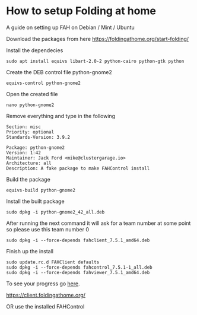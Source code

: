 # How to setup Folding at home
A guide on setting up FAH on Debian / Mint / Ubuntu

Download the packages from here https://foldingathome.org/start-folding/

Install the dependecies
```
sudo apt install equivs libart-2.0-2 python-cairo python-gtk python
```
Create the DEB control file python-gnome2
```
equivs-control python-gnome2
```
Open the created file
```
nano python-gnome2
```
Remove everything and type in the following
```
Section: misc
Priority: optional
Standards-Version: 3.9.2

Package: python-gnome2
Version: 1:42
Maintainer: Jack Ford <mike@clustergarage.io>
Architecture: all
Description: A fake package to make FAHControl install
```
Build the package
```
equivs-build python-gnome2
```
Install the built package
```
sudo dpkg -i python-gnome2_42_all.deb
```
After running the next command it will ask for a team number at some point so please use this team number 0
```
sudo dpkg -i --force-depends fahclient_7.5.1_amd64.deb
```
Finish up the install
```
sudo update.rc.d FAHClient defaults
sudo dpkg -i --force-depends fahcontrol_7.5.1-1_all.deb
sudo dpkg -i --force-depends fahviewer_7.5.1_amd64.deb
```
To see your progress go [here](https://client.foldingathome.org/).

https://client.foldingathome.org/

OR use the installed FAHControl
